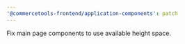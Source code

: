 ```yaml
---
'@commercetools-frontend/application-components': patch
---
```


Fix main page components to use available height space.
